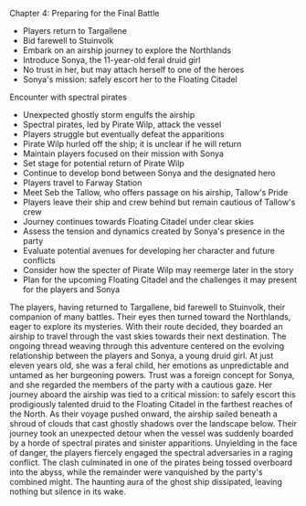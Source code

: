 Chapter 4: Preparing for the Final Battle

- Players return to Targallene
- Bid farewell to Stuinvolk
- Embark on an airship journey to explore the Northlands
- Introduce Sonya, the 11-year-old feral druid girl
- No trust in her, but may attach herself to one of the heroes
- Sonya's mission: safely escort her to the Floating Citadel

 Encounter with spectral pirates
- Unexpected ghostly storm engulfs the airship
- Spectral pirates, led by Pirate Wilp, attack the vessel
- Players struggle but eventually defeat the apparitions
- Pirate Wilp hurled off the ship; it is unclear if he will return
- Maintain players focused on their mission with Sonya
- Set stage for potential return of Pirate Wilp
- Continue to develop bond between Sonya and the designated hero
- Players travel to Farway Station
- Meet Seb the Tallow, who offers passage on his airship, Tallow's Pride
- Players leave their ship and crew behind but remain cautious of Tallow's crew
- Journey continues towards Floating Citadel under clear skies
- Assess the tension and dynamics created by Sonya's presence in the party
- Evaluate potential avenues for developing her character and future conflicts
- Consider how the specter of Pirate Wilp may reemerge later in the story
- Plan for the upcoming Floating Citadel and the challenges it may present for the players and Sonya



The players, having returned to Targallene, bid farewell to Stuinvolk, their companion of many battles. Their eyes then turned toward the Northlands, eager to explore its mysteries. With their route decided, they boarded an airship to travel through the vast skies towards their next destination.
The ongoing thread weaving through this adventure centered on the evolving relationship between the players and Sonya, a young druid girl. At just eleven years old, she was a feral child, her emotions as unpredictable and untamed as her burgeoning powers. Trust was a foreign concept for Sonya, and she regarded the members of the party with a cautious gaze. Her journey aboard the airship was tied to a critical mission: to safely escort this prodigiously talented druid to the Floating Citadel in the farthest reaches of the North.
As their voyage pushed onward, the airship sailed beneath a shroud of clouds that cast ghostly shadows over the landscape below. Their journey took an unexpected detour when the vessel was suddenly boarded by a horde of spectral pirates and sinister apparitions. Unyielding in the face of danger, the players fiercely engaged the spectral adversaries in a raging conflict. The clash culminated in one of the pirates being tossed overboard into the abyss, while the remainder were vanquished by the party's combined might. The haunting aura of the ghost ship dissipated, leaving nothing but silence in its wake.
